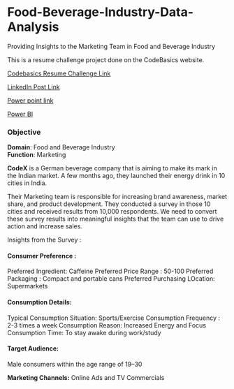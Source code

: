 # Food-Beverage-Industry-Data-Analysis
Providing Insights to the Marketing Team in Food and Beverage Industry

This is a resume challenge project done on the CodeBasics website.

[Codebasics Resume Challenge Link](https://codebasics.io/challenge/codebasics-resume-project-challenge)

[LinkedIn Post Link](https://www.linkedin.com/feed/update/urn:li:activity:7086410601744220160/)

[Power point link](https://krishnasahoo-my.sharepoint.com/:p:/r/personal/krishnasahoo_krishnasahoo_onmicrosoft_com/_layouts/15/Doc.aspx?sourcedoc=%7B01EB296C-D1A7-4319-93C8-B4FC01290E8D%7D&file=codex%20ppt%201.pptx&action=edit&mobileredirect=true&login_hint=KrishnaSahoo%40krishnasahoo.onmicrosoft.com&ct=1689531741127&wdOrigin=OFFICECOM-WEB.START.UPLOAD&cid=76ef9daf-79ff-4710-8819-88463a5feccf&wdPreviousSessionSrc=HarmonyWeb&wdPreviousSession=9d5f20c3-adf4-4b32-949f-4d6eb8f76b2e)

[Power BI](https://app.powerbi.com/groups/me/reports/ebcf3e4b-de82-4cc7-af27-9c346d2587be/ReportSectiond27e101a7013c22ddf33?experience=power-bi)


### Objective 
**Domain**: Food and Beverage Industry  
**Function**: Marketing  

**CodeX** is a German beverage company that is aiming to make its mark in the Indian market. A few months ago, they launched their energy drink in 10 cities in India.

Their Marketing team is responsible for increasing brand awareness, market share, and product development. They conducted a survey in those 10 cities and received results from 10,000 respondents.  We need to convert these survey results into meaningful insights that the team can use to drive action and increase sales.

Insights from the Survey :
#### Consumer Preference :

Preferred Ingredient: Caffeine
Preferred Price Range : 50-100
Preferred Packaging : Compact and portable cans
Preferred Purchasing LOcation: Supermarkets

#### Consumption Details:
Typical Consumption Situation: Sports/Exercise
Consumption Frequency : 2-3 times a week
Consumption Reason: Increased Energy and Focus
Consumption Time: To stay awake during work/study

#### Target Audience:
Male consumers within the age range of 19–30

**Marketing Channels:** Online Ads and TV Commercials








